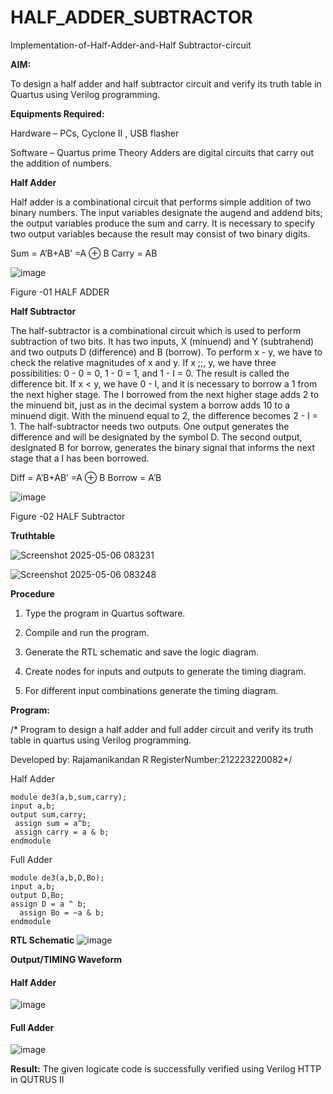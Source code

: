 # HALF_ADDER_SUBTRACTOR

Implementation-of-Half-Adder-and-Half Subtractor-circuit

**AIM:**

To design a half adder and half subtractor circuit and verify its truth table in Quartus using Verilog programming.

**Equipments Required:**

Hardware – PCs, Cyclone II , USB flasher 

Software – Quartus prime Theory Adders are digital circuits that carry out the addition of numbers.

**Half Adder**

Half adder is a combinational circuit that performs simple addition of two binary numbers. The input variables designate the augend and addend bits; the output variables produce the sum and carry. It is necessary to specify two output variables because the result may consist of two binary digits.

Sum = A’B+AB’ =A ⊕ B Carry = AB

![image](https://github.com/naavaneetha/HALF_ADDER_SUBTRACTOR/assets/154305477/bd4a0b2c-cdbc-4184-ab08-81578f121e1f)

Figure -01 HALF ADDER

**Half Subtractor**

The half-subtractor is a combinational circuit which is used to perform subtraction of two bits. It has two inputs, X (minuend) and Y (subtrahend) and two outputs D (difference) and B (borrow). To perform x - y, we have to check the relative magnitudes of x and y. If x ;;, y, we have three possibilities: 0 - 0 = 0, 1 - 0 = 1, and 1 - I = 0. The result is called the difference bit. If x < y, we have 0 - I, and it is necessary to borrow a 1 from the next higher stage. The I borrowed from the next higher stage adds 2 to the minuend bit, just as in the decimal system a borrow adds 10 to a minuend digit. With the minuend equal to 2, the difference becomes 2 - I = 1. The half-subtractor needs two outputs. One output generates the difference and will be designated by the symbol D. The second output, designated B for borrow, generates the binary signal that informs the next stage that a I has been borrowed. 

Diff = A’B+AB’ =A ⊕ B
Borrow = A’B

 ![image](https://github.com/naavaneetha/HALF_ADDER_SUBTRACTOR/assets/154305477/d76b099c-513f-4e7c-843a-e2fd028a531a)

Figure -02 HALF Subtractor

**Truthtable**

![Screenshot 2025-05-06 083231](https://github.com/user-attachments/assets/ebd775a1-0649-4c66-9146-43fb81a12520)


![Screenshot 2025-05-06 083248](https://github.com/user-attachments/assets/5c2fa58e-addf-4d6d-bc40-4d728b74600f)


**Procedure**

1.	Type the program in Quartus software.

2.	Compile and run the program.

3.	Generate the RTL schematic and save the logic diagram.

4.	Create nodes for inputs and outputs to generate the timing diagram.

5.	For different input combinations generate the timing diagram.


**Program:**

/* Program to design a half adder and full adder circuit and verify its truth table in quartus using Verilog programming.

Developed by: Rajamanikandan R RegisterNumber:212223220082*/

Half Adder
```
module de3(a,b,sum,carry);
input a,b;
output sum,carry; 
 assign sum = a^b;
 assign carry = a & b;
endmodule
```
Full Adder
```
module de3(a,b,D,Bo);
input a,b;
output D,Bo; 
assign D = a ^ b;
  assign Bo = ~a & b;
endmodule
```

**RTL Schematic**
![image](https://github.com/user-attachments/assets/8aa6cc29-468d-4b46-8ca0-0971a6da38e2)


**Output/TIMING Waveform**
#### Half Adder
![image](https://github.com/user-attachments/assets/138a2eeb-77fc-4999-9332-12c9591c492b)

#### Full Adder
![image](https://github.com/user-attachments/assets/3f3d9421-d43d-438a-a090-3157c2167add)



**Result:**
The given logicate code is successfully verified using Verilog HTTP in QUTRUS II
